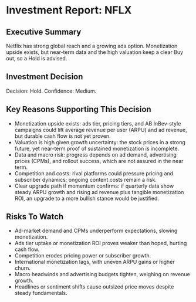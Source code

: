 # Investment Report: NFLX
## Executive Summary
Netflix has strong global reach and a growing ads option. Monetization upside exists, but near-term data and the high valuation keep a clear Buy out, so a Hold is advised.

## Investment Decision
Decision: Hold. Confidence: Medium.

## Key Reasons Supporting This Decision
- Monetization upside exists: ads tier, pricing tiers, and AB InBev-style campaigns could lift average revenue per user (ARPU) and ad revenue, but durable cash flow is not yet proven.
- Valuation is high given growth uncertainty: the stock prices in a strong future, yet near-term proof of sustained monetization is incomplete.
- Data and macro risk: progress depends on ad demand, advertising prices (CPMs), and rollout success, which are not assured in the near term.
- Competition and costs: rival platforms could pressure pricing and subscriber dynamics; ongoing content costs remain a risk.
- Clear upgrade path if momentum confirms: if quarterly data show steady ARPU growth and rising ad revenue plus tangible monetization ROI, an upgrade to a more bullish stance would be justified.

## Risks To Watch
- Ad-market demand and CPMs underperform expectations, slowing monetization.
- Ads tier uptake or monetization ROI proves weaker than hoped, hurting cash flow.
- Competition erodes pricing power or subscriber growth.
- International monetization lags, with uneven ARPU gains or higher churn.
- Macro headwinds and advertising budgets tighten, weighing on revenue growth.
- Headlines or sentiment shifts cause outsized price moves despite steady fundamentals.